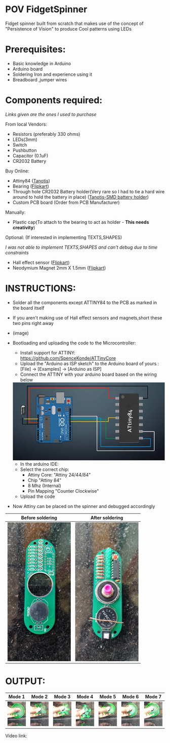 # POV FidgetSpinner

Fidget spinner built from scratch that makes use of the concept of "Persistence of Vision" to produce Cool patterns using LEDs

# Prerequisites:
 - Basic knowledge in Arduino
 - Arduino board
 - Soldering Iron and experience using it 
 - Breadboard ,jumper wires

# Components required: 

_Links given are the ones I used to purchase_

From local Vendors:
 - Resistors (preferably 330 ohms)
 - LEDs(3mm)
 - Switch
 - Pushbutton
 - Capacitor (0.1uF)
 - CR2032 Battery

Buy Online:
 - Attiny84 ([Tanotis](https://www.tanotis.com/products/microchip-attiny84a-pu-8-bit-microcontroller-low-power-high-performance-attiny-20-mhz-8-kb-512-byte-14-pins-dip))
 - Bearing ([Flipkart](https://dl.flipkart.com/dl/tools-centre-hch-10pcs-608-2rs-8x22x7mm-rubber-sealed-ball-bearings-wheel-bearing/p/itmbbd5226a26969?pid=CWGFZPXZZ8QFZV7K&cmpid=product.share.pp))
 - Through hole CR2032 Battery holder(Very rare so I had to tie a hard wire around to hold the battery in place) ([Tanotis-SMD battery holder](https://www.tanotis.com/products/genuine-sparkfun-coin-cell-battery-holder-20mm-smd))
 - Custom PCB board (Order from PCB Manufacturer)

Manually:
 - Plastic cap(To attach to the bearing to act as holder - **This needs creativity**)

Optional: (If interested in implementing TEXTS,SHAPES) 

_I was not able to implement TEXTS,SHAPES and can't debug due to time constraints_

 - Hall effect sensor ([Flipkart](https://dl.flipkart.com/dl/sl-sales-a3144e-hall-effect-sensor-digital-switch-3-pin-10-pcs-electronic-components-hobby-kit/p/itmc326f1539906a?pid=EHKFYBQ5ERZFYCFD&cmpid=product.share.pp))
 - Neodymium Magnet 2mm X 1.5mm ([Flipkart](https://dl.flipkart.com/dl/sl-sales-a3144e-hall-effect-sensor-digital-switch-3-pin-10-pcs-electronic-components-hobby-kit/p/itmc326f1539906a?pid=EHKFYBQ5ERZFYCFD&cmpid=product.share.pp))

# INSTRUCTIONS:
 - Solder all the components except ATTINY84 to the PCB as marked in the board itself
 - If you aren't making use of Hall effect sensors and magnets,short these two pins right away
 - (image)
 - Bootloading and uploading the code to the Microcontroller:
    - Install support for ATTINY: https://github.com/SpenceKonde/ATTinyCore
    - Upload the "Arduino as ISP sketch" to the Arduino board of yours :[File] -> [Examples] -> [Arduino as ISP]
    - Connect the ATTINY with your arduino board based on the wiring below 
   <img src="images/Bootloading.JPG" alt="Wiring" width="800"/> 
   
    - In the arduino IDE:
    - Select the correct chip:
       - Attiny Core: "Attiny 24/44/84"
       - Chip "Attiny 84"
       - 8 Mhz (Internal)
       - Pin Mapping "Counter Clockwise"  
    - Upload the code
 - Now Attiny can be placed on the spinner and debugged accordingly

Before soldering | After soldering
------------ | -------------
<img src="images/Before.jpeg" alt="Before" width="200"/> | <img src="images/After.jpeg" alt="After" width="200"/>

# OUTPUT:
 Mode 1 | Mode 2 | Mode 3 | Mode 4 | Mode 5 | Mode 6 | Mode 7
------------ | ------------- | ------------- | ------------- | ------------- | ------------- | -------------
<img src="images/Mode1.jpeg" alt="Before" width="200"/> | <img src="images/Mode2.jpeg" alt="After" width="200"/> | <img src="images/Mode3.jpeg" alt="Before" width="200"/> | <img src="images/Mode4.jpeg" alt="Before" width="200"/> |<img src="images/Mode5.jpeg" alt="Before" width="200"/> | <img src="images/Mode6.jpeg" alt="Before" width="200"/> | <img src="images/Mode7.jpeg" alt="Before" width="200"/>

Video link: 



